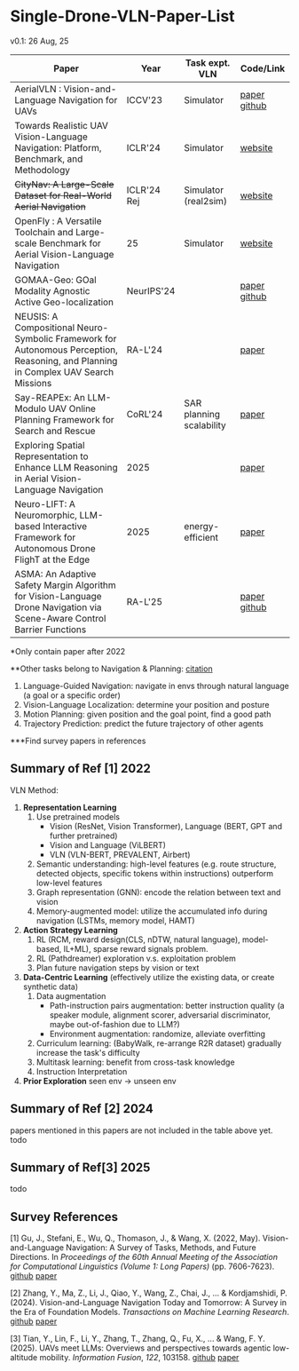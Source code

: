 # Single-Drone-VLN-Paper-List

v0.1: 26 Aug, 25

| Paper                                                        | Year        | Task expt. VLN           | Code/Link                                                    |
| ------------------------------------------------------------ | ----------- | ------------------------ | ------------------------------------------------------------ |
| AerialVLN : Vision-and-Language Navigation for UAVs          | ICCV'23     | Simulator                | [paper](https://openaccess.thecvf.com/content/ICCV2023/papers/Liu_AerialVLN_Vision-and-Language_Navigation_for_UAVs_ICCV_2023_paper.pdf) [github](https://github.com/AirVLN/AirVLN) |
| Towards Realistic UAV Vision-Language Navigation: Platform, Benchmark, and Methodology | ICLR'24     | Simulator                | [website](https://prince687028.github.io/OpenUAV/)           |
| ~~CityNav: A Large-Scale Dataset for Real-World Aerial Navigation~~ | ICLR'24 Rej | Simulator (real2sim)     | [website](https://water-cookie.github.io/city-nav-proj/)     |
| OpenFly : A Versatile Toolchain and Large-scale Benchmark for Aerial Vision-Language Navigation | 25          | Simulator                | [website](https://shailab-ipec.github.io/openfly/)           |
| GOMAA-Geo: GOal Modality Agnostic Active Geo-localization    | NeurIPS'24  |                          | [paper](https://arxiv.org/abs/2406.01917) [github](https://github.com/mvrl/GOMAA-Geo) |
| NEUSIS: A Compositional Neuro-Symbolic Framework for Autonomous Perception, Reasoning, and Planning in Complex UAV Search Missions | RA-L'24     |                          | [paper](https://arxiv.org/abs/2409.10196)                    |
| Say-REAPEx: An LLM-Modulo UAV Online Planning Framework for Search and Rescue | CoRL'24     | SAR planning scalability | [paper](https://openreview.net/forum?id=9WdUqvE03f)          |
| Exploring Spatial Representation to Enhance LLM Reasoning in Aerial Vision-Language Navigation | 2025        |                          | [paper](https://arxiv.org/abs/2410.08500)                    |
| Neuro-LIFT: A Neuromorphic, LLM-based Interactive Framework for Autonomous Drone FlighT at the Edge | 2025        | energy-efficient         | [paper](https://arxiv.org/abs/2501.19259v1)                  |
| ASMA: An Adaptive Safety Margin Algorithm for Vision-Language Drone Navigation via Scene-Aware Control Barrier Functions | RA-L'25     |                          | [paper](https://arxiv.org/abs/2409.10283) [github](https://github.com/souravsanyal06/ASMA) |

*Only contain paper after 2022

**Other tasks belong to Navigation & Planning: [citation](https://ieeexplore.ieee.org/stamp/stamp.jsp?arnumber=10531702)

1. Language-Guided Navigation: 	navigate in envs through natural language (a goal or a specific order)
2. Vision-Language Localization: 	determine your position and posture 
3. Motion Planning: 				given position and the goal point, find a good path
4. Trajectory Prediction: 			predict the future trajectory of other agents

***Find survey papers in references



## Summary of Ref [1] 2022

VLN Method:

1. **Representation Learning**
   1. Use pretrained models
      * Vision (ResNet, Vision Transformer), Language (BERT, GPT and further pretrained)
      * Vision and Language (ViLBERT)
      *  VLN (VLN-BERT, PREVALENT, Airbert)
   2. Semantic understanding: high-level features (e.g. route structure, detected objects, specific tokens within instructions) outperform low-level features
   3. Graph representation (GNN): encode the relation between text and vision
   4. Memory-augmented model: utilize the accumulated info during navigation (LSTMs, memory model, HAMT)
2. **Action Strategy Learning**
   1. RL (RCM, reward design(CLS, nDTW, natural language), model-based, IL+ML), sparse reward signals problem.
   2. RL (Pathdreamer) exploration v.s. exploitation problem
   3. Plan future navigation steps by vision or text
3. **Data-Centric Learning** (effectively utilize the existing data, or create synthetic data)
   1. Data augmentation
      * Path-instruction pairs augmentation: better instruction quality (a speaker module, alignment scorer, adversarial discriminator, maybe out-of-fashion due to LLM?)
      * Environment augmentation: randomize, alleviate overfitting
   2. Curriculum learning: (BabyWalk, re-arrange R2R dataset) gradually increase the task's difficulty
   3. Multitask learning: benefit from cross-task knowledge
   4. Instruction Interpretation
4. **Prior Exploration** seen env -> unseen env



## Summary of Ref [2] 2024

papers mentioned in this papers are not included in the table above yet. todo



## Summary of Ref[3] 2025

todo



## Survey References

[1] Gu, J., Stefani, E., Wu, Q., Thomason, J., & Wang, X. (2022, May). Vision-and-Language Navigation: A Survey of Tasks, Methods, and Future Directions. In *Proceedings of the 60th Annual Meeting of the Association for Computational Linguistics (Volume 1: Long Papers)* (pp. 7606-7623). [github](https://github.com/eric-ai-lab/awesome-vision-language-navigation) [paper](https://arxiv.org/abs/2203.12667)

[2] Zhang, Y., Ma, Z., Li, J., Qiao, Y., Wang, Z., Chai, J., ... & Kordjamshidi, P. (2024). Vision-and-Language Navigation Today and Tomorrow: A Survey in the Era of Foundation Models. *Transactions on Machine Learning Research*. [github](https://github.com/zhangyuejoslin/VLN-Survey-with-Foundation-Models) [paper](https://arxiv.org/abs/2407.07035)

[3] Tian, Y., Lin, F., Li, Y., Zhang, T., Zhang, Q., Fu, X., ... & Wang, F. Y. (2025). UAVs meet LLMs: Overviews and perspectives towards agentic low-altitude mobility. *Information Fusion*, *122*, 103158. [github](https://github.com/Hub-Tian/UAVs_Meet_LLMs) [paper](https://arxiv.org/abs/2501.02341)

